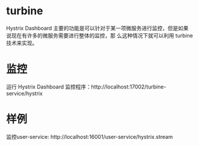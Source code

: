 # **turbine**
Hystrix Dashboard 主要的功能是可以针对于某一项微服务进行监控，但是如果说现在有许多的微服务需要进行整体的监控，那 么这种情况下就可以利用 turbine 技术来实现。
# 监控 
运行 Hystrix Dashboard 监控程序：http://localhost:17002/turbine-service/hystrix

# 样例
监控user-service:     http://localhost:16001/user-service/hystrix.stream


